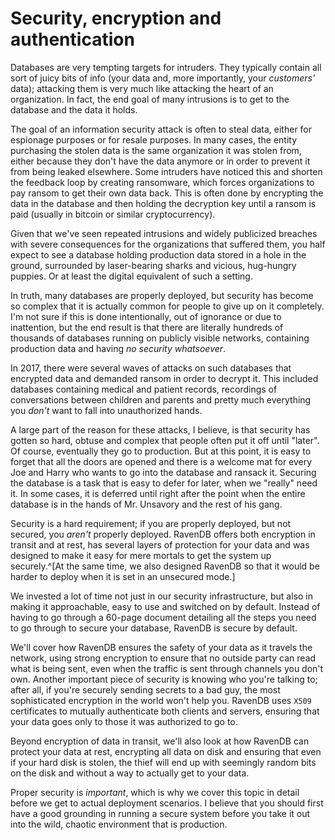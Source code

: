 
# Security, encryption and authentication

Databases are very tempting targets for intruders. They typically contain all sort of juicy bits of info (your data and, more 
importantly, your _customers'_ data); attacking them is very much like attacking the heart of an organization. In fact,
the end goal of many intrusions is to get to the database and the data it holds.

The goal of an information security attack is often to steal data, either for espionage purposes or for resale purposes. In many cases, the entity purchasing
the stolen data is the same organization it was stolen from, either because they don't have the data anymore or in order to prevent
it from being leaked elsewhere. Some intruders have noticed this and shorten the feedback loop by creating ransomware,
which forces organizations to pay ransom to get their own data back.
This is often done by encrypting the data in the database and then holding the decryption key until a ransom is paid 
(usually in bitcoin or similar cryptocurrency). 

Given that we've seen repeated intrusions and widely publicized breaches with severe consequences for the organizations
that suffered them, you half expect to see a database holding production data stored in a hole in the ground, 
surrounded by laser-bearing sharks and vicious, hug-hungry puppies. Or at least the digital equivalent of such a setting.

In truth, many databases are properly deployed, but security has become so complex that it is actually common for people to
give up on it completely. I'm not sure if this is done intentionally, out of ignorance or due to inattention, but the end result is
that there are literally hundreds of thousands of databases running on publicly visible networks, containing production data
and having _no security whatsoever_.

In 2017, there were several waves of attacks on such databases that encrypted data and demanded ransom in order to decrypt it. This
included databases containing medical and patient records, recordings of conversations between children and parents and 
pretty much everything you _don't_ want to fall into unauthorized hands. 

A large part of the reason for these attacks, I believe, is that security has gotten so hard, obtuse and complex that people often put it off until 
"later". Of course, eventually they go to production. But at this point, it is easy to forget that all the doors are opened and there is a welcome mat for every Joe and Harry who wants to go into the database and ransack it. Securing the database
is a task that is easy to defer for later, when we "really" need it. In some cases, it is deferred until right after the point
when the entire database is in the hands of Mr. Unsavory and the rest of his gang.

Security is a hard requirement; if you are properly deployed, but not secured, you _aren't_ properly deployed. RavenDB 
offers both encryption in transit and at rest, has several layers of protection for your data and was designed to make 
it easy for mere mortals to get the system up securely.^[At the same time, we also designed RavenDB so that it would be harder to deploy when it is set in an unsecured mode.]

We invested a lot of time not just in our security infrastructure, but also in making it approachable, easy to use and switched on
by default. Instead of having to go through a 60-page document detailing all the steps you need to go through to secure your
database, RavenDB is secure by default. 

We'll cover how RavenDB ensures the safety of your data as it travels the network, using strong encryption to ensure that no
outside party can read what is being sent, even when the traffic is sent through channels you don't own. Another
important piece of security is knowing who you're talking to; after all, if you're securely sending secrets to a bad guy, the most
sophisticated encryption in the world won't help you.
RavenDB uses `X509` certificates to mutually authenticate both clients and servers, ensuring that your data goes only to 
those it was authorized to go to. 

Beyond encryption of data in transit, we'll also look at how RavenDB can protect your data at rest, encrypting all data on 
disk and ensuring that even if your hard disk is stolen, the thief will end up with seemingly random bits on the disk and without
a way to actually get to your data.

Proper security is _important_, which is why we cover this topic in detail before we get to actual deployment scenarios. I 
believe that you should first have a good grounding in running a secure system before you take it out into the wild, chaotic
environment that is production.

